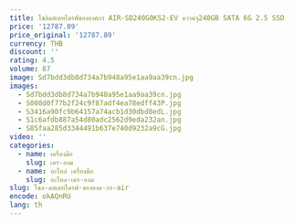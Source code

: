 ```yaml
---
title: โซลิดสเตทไดรฟ์ขององค์กร AIR-SD240G0KS2-EV ความจุ240GB SATA 6G 2.5 SSD
price: '12787.89'
price_original: '12787.89'
currency: THB
discount: ''
rating: 4.5
volume: 87
image: Sd7bdd3db8d734a7b948a95e1aa9aa39cn.jpg
images:
  - Sd7bdd3db8d734a7b948a95e1aa9aa39cn.jpg
  - S008d0f77b2f24c9f87adf4ea78edff43P.jpg
  - S3416a90fc9b64157a74acb1d30dbd8edL.jpg
  - S1c6afdb887a54d80adc2562d9eda232an.jpg
  - S85faa285d3344491b637e740d9232a9cG.jpg
video: ''
categories:
  - name: เครื่องมือ
    slug: เคร-องม
  - name: อะไหล่ เครื่องมือ
    slug: อะไหล-เคร-องม
slug: โซล-ดสเตทไดรฟ-ขององค-กร-air
encode: okAQnRU
lang: th
---
```

  